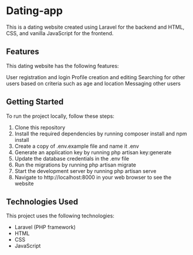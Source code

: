 # Dating-app
This is a dating website created using Laravel for the backend and HTML, CSS, and vanilla JavaScript for the frontend.

## **Features**
 This dating website has the following features:

User registration and login
Profile creation and editing
Searching for other users based on criteria such as age and location
Messaging other users
## **Getting Started**
To run the project locally, follow these steps:

1. Clone this repository
2. Install the required dependencies by running composer install and npm install
3. Create a copy of .env.example file and name it .env
4. Generate an application key by running php artisan key:generate
5. Update the database credentials in the .env file
6. Run the migrations by running php artisan migrate
7. Start the development server by running php artisan serve
8. Navigate to http://localhost:8000 in your web browser to see the website

## **Technologies Used**
This project uses the following technologies:
- Laravel (PHP framework)
- HTML
- CSS
- JavaScript
